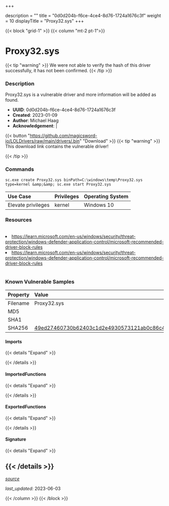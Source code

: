 +++

description = ""
title = "0d0d204b-f6ce-4ce4-8d76-1724a1676c3f"
weight = 10
displayTitle = "Proxy32.sys"
+++


{{< block "grid-1" >}}
{{< column "mt-2 pt-1">}}


# Proxy32.sys


{{< tip "warning" >}}
We were not able to verify the hash of this driver successfully, it has not been confirmed.
{{< /tip >}}


### Description

Proxy32.sys is a vulnerable driver and more information will be added as found.
- **UUID**: 0d0d204b-f6ce-4ce4-8d76-1724a1676c3f
- **Created**: 2023-01-09
- **Author**: Michael Haag
- **Acknowledgement**:  | [](https://twitter.com/)

{{< button "https://github.com/magicsword-io/LOLDrivers/raw/main/drivers/.bin" "Download" >}}
{{< tip "warning" >}}
This download link contains the vulnerable driver!

{{< /tip >}}

### Commands

```
sc.exe create Proxy32.sys binPath=C:\windows\temp\Proxy32.sys type=kernel &amp;&amp; sc.exe start Proxy32.sys
```


| Use Case | Privileges | Operating System | 
|:---- | ---- | ---- |
| Elevate privileges | kernel | Windows 10 |




### Resources
<br>
<li><a href=" https://learn.microsoft.com/en-us/windows/security/threat-protection/windows-defender-application-control/microsoft-recommended-driver-block-rules"> https://learn.microsoft.com/en-us/windows/security/threat-protection/windows-defender-application-control/microsoft-recommended-driver-block-rules</a></li>
<li><a href="https://learn.microsoft.com/en-us/windows/security/threat-protection/windows-defender-application-control/microsoft-recommended-driver-block-rules">https://learn.microsoft.com/en-us/windows/security/threat-protection/windows-defender-application-control/microsoft-recommended-driver-block-rules</a></li>
<br>

### Known Vulnerable Samples

| Property           | Value |
|:-------------------|:------|
| Filename           | Proxy32.sys |
| MD5                | [](https://www.virustotal.com/gui/file/) |
| SHA1               | [](https://www.virustotal.com/gui/file/) |
| SHA256             | [49ed27460730b62403c1d2e4930573121ab0c86c442854bc0a62415ca445a810](https://www.virustotal.com/gui/file/49ed27460730b62403c1d2e4930573121ab0c86c442854bc0a62415ca445a810) |


#### Imports
{{< details "Expand" >}}

{{< /details >}}
#### ImportedFunctions
{{< details "Expand" >}}

{{< /details >}}
#### ExportedFunctions
{{< details "Expand" >}}

{{< /details >}}

#### Signature
{{< details "Expand" >}}

{{< /details >}}
-----



[*source*](https://github.com/magicsword-io/LOLDrivers/tree/main/yaml/0d0d204b-f6ce-4ce4-8d76-1724a1676c3f.yaml)

*last_updated:* 2023-06-03








{{< /column >}}
{{< /block >}}
